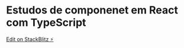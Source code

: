 # Estudos de componenet em React com TypeScript

[Edit on StackBlitz ⚡️](https://stackblitz.com/edit/vitejs-vite-sqa7jy)
